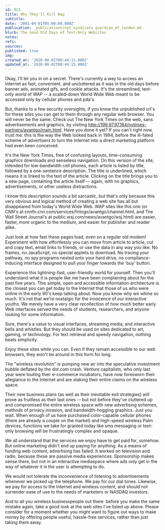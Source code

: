 ```yaml
---
id: 923
title: Why They'll Kill Wap
subtitle: 
date: '2001-04-01T05:00:00.000Z'
publication: _publications/nyt_syndicate_guardian_of_london.md
blurb: The Good Old Days of Text-Only Websites
notes: 
refs: 
sources: 
published: true
img: 
created_at: '2020-08-02T00:44:15.000Z'
updated_at: '2020-08-02T00:44:15.000Z'
---
```

Okay, I'll let you in on a secret. There's currently a way to access an Internet as fast, convenient, and uncluttered as it was in the old days before banner ads, animated gifs, and cookie attacks. It's the streamlined, text-only world of WAP -- a scaled-down World Wide Web meant to be accessed only by cellular phones and pda's.

But, thanks to a few security oversights, if you know the unpublished url's for these sites you can get to them through any regular web browser. You will never be the same. Check out The New York Times on the web, sans advertisements and graphics, by visiting http://199.97.97.184/nytimes-partners/avantgo/main.html. Have you done it yet? If you can't right now, trust me: this is the way the Web looked back in 1994, before the ill-fated scheme of advertisers to turn the Internet into a direct marketing platform had even been conceived.

It's the New York Times, free of confusing layouts, time-consuming graphics downloads and senseless navigation. On this version of the site, intended for low-bandwidth cell phones, each article is listed by title, followed by a one-sentence description. The title is underlined, which means it is linked to the text of the article. Clicking on the title brings you to a new page, containing the article itself -- again, with no graphics, advertisements, or other useless distractions.

I know this description sounds a bit sarcastic, but that's only because this very obvious and logical method of creating a web site has all but disappeared from today's World Wide Web. WAP sites like this one (or CNN's at cnnfn.cnn.com/services/fntogo/avantgo/channel.html, and The Wall Street Journal's at public.wsj.com/news/avantgo/wsj.html) are easier, faster, more organic to the medium, and easier for publisher and reader alike.

Just look at how fast these pages load, even on a regular old modem! Experiment with how effortlessly you can move from article to article, cut and copy text, email links to friends, or use the data in any way you like. No frames, no JavaScript, no special applets to download. No tracing your pathway, no spy programs nested onto your hard drive, no compliance-inducing interface designed to pull your finger towards the 'buy' button.

Experience this lightning-fast, user-friendly world for yourself. Then you'll understand what it is people like me have been complaining about for the past five years. This simple, open and accessible information architecture is the closest you can get today to the Internet that those of us who were online in the early 90's keep talking about. Now you know why we whine so much. It's not that we're nostalgic for the innocence of our interactive youths. We merely have a very clear recollection of how much better early Web interfaces served the needs of students, researchers, and anyone looking for some information.

Sure, there's a value to visual interfaces, streaming media, and interactive bells and whistles. But they should be used on sites dedicated to art, gaming, or technology. For text retrieval and speedy navigation, nothing beats simplicity.

Enjoy these sites while you can. Even if they remain accessible to our web browsers, they won't be around in this form for long.

The "wireless revolution" is pumping new air into the speculative investment bubble deflated by the dot.com crash. Venture capitalists, who only last year were touting their e-commerce incubators, have now foresworn their allegiance to the Internet and are staking their entire claims on the wireless space.

Their new business plans (as well as their inevitable exit strategies) will prove as fruitless as their last ones -- but not before they've cluttered up and compromised the entire wireless space with new advertising schemes, methods of privacy invasion, and bandwidth-hogging graphics. Just you wait. When enough of us have purchased color-capable cellular phones (there are already a couple on the market) and high-speed wireless Palm devices, functions we take for granted today like sms messaging or text-only browsing will be frustratingly complex and opaque.

We all understand that the services we enjoy have to get paid for, somehow. But online marketing didn't end up paying for anything. As a means of funding web content, advertising has failed. It worked on television and radio, because these are passive media experiences. Sponsorship makes sense there, but not in an interactive mediaspace where ads only get in the way of whatever it is the user is attempting to do.

We would not tolerate the inconvenience of listening to advertisements whenever we picked up the telephone. We pay for our dial tones. Likewise, we pay for access to the Internet and wireless content, and should not surrender ease of use to the needs of marketers or NASDAQ investors.

And to all you wireless businesspeople out there: before you make the same mistake again, take a good look at the web sites I've listed up above. Please consider for a moment whether you might want to figure out ways to make money by offering people useful, hassle-free services, rather than just taking them away.
